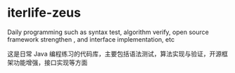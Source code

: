 # iterlife-zeus
Daily programming such as syntax test, algorithm verify, open source framework strengthen , and interface implementation, etc

这是日常 Java 编程练习的代码库，主要包括语法测试，算法实现与验证，开源框架功能增强，接口实现等方面
